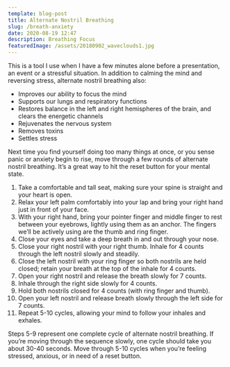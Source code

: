 ```yaml
---
template: blog-post
title: Alternate Nostril Breathing
slug: /breath-anxiety
date: 2020-08-19 12:47
description: Breathing Focus
featuredImage: /assets/20180902_waveclouds1.jpg
---
```

This is a tool I use when I have a few minutes alone before a presentation, an event or a stressful situation. In addition to calming the mind and reversing stress, alternate nostril breathing also:

* Improves our ability to focus the mind
* Supports our lungs and respiratory functions
* Restores balance in the left and right hemispheres of the brain, and clears the energetic channels
* Rejuvenates the nervous system
* Removes toxins
* Settles stress

Next time you find yourself doing too many things at once, or you sense panic or anxiety begin to rise, move through a few rounds of alternate nostril breathing. It’s a great way to hit the reset button for your mental state.

1. Take a comfortable and tall seat, making sure your spine is straight and your heart is open.
2. Relax your left palm comfortably into your lap and bring your right hand just in front of your face.
3. With your right hand, bring your pointer finger and middle finger to rest between your eyebrows, lightly using them as an anchor. The fingers we’ll be actively using are the thumb and ring finger.
4. Close your eyes and take a deep breath in and out through your nose.
5. Close your right nostril with your right thumb. Inhale for 4 counts through the left nostril slowly and steadily.
6. Close the left nostril with your ring finger so both nostrils are held closed; retain your breath at the top of the inhale for 4 counts.
7. Open your right nostril and release the breath slowly for 7 counts.
8. Inhale through the right side slowly for 4 counts.
9. Hold both nostrils closed for 4 counts (with ring finger and thumb).
10. Open your left nostril and release breath slowly through the left side for 7 counts. 
11. Repeat 5-10 cycles, allowing your mind to follow your inhales and exhales.

Steps 5-9 represent one complete cycle of alternate nostril breathing. If you’re moving through the sequence slowly, one cycle should take you about 30-40 seconds. Move through 5-10 cycles when you’re feeling stressed, anxious, or in need of a reset button.